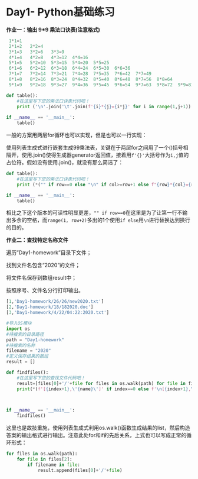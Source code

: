 # Day1- Python基础练习

**作业一：输出 9\*9 乘法口诀表\(注意格式\)**

```python
 1*1=1   
 2*1=2   2*2=4   
 3*1=3   3*2=6   3*3=9   
 4*1=4   4*2=8   4*3=12  4*4=16  
 5*1=5   5*2=10  5*3=15  5*4=20  5*5=25  
 6*1=6   6*2=12  6*3=18  6*4=24  6*5=30  6*6=36  
 7*1=7   7*2=14  7*3=21  7*4=28  7*5=35  7*6=42  7*7=49  
 8*1=8   8*2=16  8*3=24  8*4=32  8*5=40  8*6=48  8*7=56  8*8=64  
 9*1=9   9*2=18  9*3=27  9*4=36  9*5=45  9*6=54  9*7=63  9*8=72  9*9=81 
```

```python
def table():
    #在这里写下您的乘法口诀表代码吧！
    print ('\n'.join('\t'.join(f'{i}*{j}={i*j}' for i in range(1,j+1)) for j in range(1,10)))
    
if __name__ == '__main__':
    table()
```

一般的方案用两层for循环也可以实现，但是也可以一行实现：

使用列表生成式进行嵌套生成99乘法表，关键在于两层for之间用了一个\(\)括号相隔开，使用.join\(\)使得生成器generator返回值，接着用`f'{}'`大括号作为`i,j`值的占位符。假如没有使用.join\(\)，就没有那么简洁了：

```python
def table():
    #在这里写下您的乘法口诀表代码吧！
    print (*("" if row==0 else "\n" if col>=row+1 else f"{row}*{col}={row*col:<3}" for row in range(0, 10) for col in range(1, row+2)))

if __name__ == '__main__':
    table()
```

相比之下这个版本的可读性明显更差，`"" if row==0`在这里是为了让第一行不输出多余的空格，而`range(1, row+2)`多出的1个使用`if else`用`\n`进行替换达到换行的目的。

**作业二：查找特定名称文件**

遍历”Day1-homework”目录下文件；

找到文件名包含“2020”的文件；

将文件名保存到数组result中；

按照序号、文件名分行打印输出。

```python
[1,'Day1-homework/26/26/new2020.txt'] 
[2,'Day1-homework/18/182020.doc'] 
[3,'Day1-homework/4/22/04:22:2020.txt']
```

```python
#导入OS模块
import os
#待搜索的目录路径
path = "Day1-homework"
#待搜索的名称
filename = "2020"
#定义保存结果的数组
result = []

def findfiles():
    #在这里写下您的查找文件代码吧！
    result=[files[0]+'/'+file for files in os.walk(path) for file in files[2] if filename in file]
    print(*(f'[{index+1},\'{name}\']' if index==0 else f'\n[{index+1},\'{name}\']' for index,name in enumerate(result)))

    

if __name__ == '__main__':
    findfiles()
```

这里也是故技重施，使用列表生成式利用os.walk\(\)函数生成结果的list，然后构造答案的输出格式进行输出。注意此处for和if的先后关系，上式也可以写成正常的循环形式：

```python
for files in os.walk(path):
    for file in files[2]:
        if filename in file:
            result.append(files[0]+'/'+file)
```

